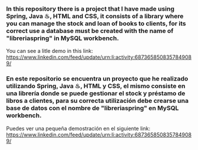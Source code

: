 ### In this repository there is a project that I have made using Spring, Java ♨, HTML and CSS, it consists of a library where you can manage the stock and loan of books to clients, for its correct use a database must be created with the name of "libreriaspring" in MySQL workbench.

You can see a litle demo in this link: https://www.linkedin.com/feed/update/urn:li:activity:6873658508357849089/

### En este repositorio se encuentra un proyecto que he realizado utilizando Spring, Java ♨, HTML y CSS, el mismo consiste en una librería donde se puede gestionar el stock y préstamo de libros a clientes, para su correcta utilización debe crearse una base de datos con el nombre de "libreriaspring" en MySQL workbench.

Puedes ver una pequeña demostración en el siguiente link: https://www.linkedin.com/feed/update/urn:li:activity:6873658508357849089/
